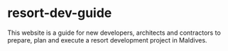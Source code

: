 # resort-dev-guide
This website is a guide for new developers, architects and contractors to prepare, plan and execute a resort development project in Maldives.
